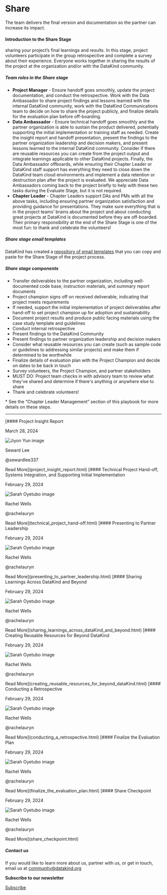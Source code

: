 




Share
=====


The team delivers the final version and documentation so the partner can increase its impact.







#### Introduction to the Share Stage


sharing your project’s final learnings and results. In this stage, project volunteers participate in the group retrospective and complete a survey about their experience. Everyone works together in sharing the results of the project at the organization and/or with the DataKind community.


##### Team roles in the Share stage


* **Project Manager** \- Ensure handoff goes smoothly, update the project documentation, and conduct the retrospective. Work with the Data Ambassador to share project findings and lessons learned with the internal DataKind community, work with the DataKind Communications team to decide on how to share the project publicly, and finalize details for the evaluation plan before off\-boarding.
* **Data Ambassador** \- Ensure technical handoff goes smoothly and the partner organization is able to sustain the product delivered, potentially supporting the initial implementation or training staff as needed. Create the insight report and handoff presentation, present the findings to the partner organization leadership and decision makers, and present lessons learned to the internal DataKind community. Consider if there are reusable resources you can create from the project output and integrate learnings applicable to other DataKind projects. Finally, the Data Ambassador offboards, while ensuring their Chapter Leader or DataKind staff support has everything they need to close down the DataKind team cloud environments and implement a data retention or destruction plan after the project is evaluated. We appreciate Data Ambassadors coming back to the project briefly to help with these two tasks during the Evaluate Stage, but it is not required.
* **Chapter Leader** \- Chapter Leaders support DAs and PMs with all the above tasks, including ensuring partner organization satisfaction and providing guidance for presentations. They make sure everything that is in the project teams’ brains about the project and about conducting great projects at DataKind is documented before they are off\-boarded. Their primary responsibility at the end of the Share Stage is one of the most fun: to thank and celebrate the volunteers!


##### Share stage email templates


DataKind has created a [repository of email templates](https://docs.google.com/document/d/1_mHj6vqsqwYgn6xoj1PQ7LC8e_zo26xz_3RGfZ5FwSM/edit?usp=sharing) that you can copy and paste for the Share Stage of the project process.


##### Share stage components


* Transfer deliverables to the partner organization, including well\-documented code base, instruction materials, and summary report documents
* Project champion signs off on received deliverable, indicating that project meets requirements
* If needed, support the initial implementation of project deliverables after hand\-off to set project champion up for adoption and sustainability
* Document project results and produce public facing materials using the case study template and guidelines
* Conduct internal retrospective
* Present findings to the DataKind Community
* Present findings to partner organization leadership and decision makers
* Consider what reusable resources you can create (such as sample code or guidelines to addressing similar projects) and make them if determined to be worthwhile
* Finalize details of evaluation plan with the Project Champion and decide on dates to be back in touch
* Survey volunteers, the Project Champion, and partner stakeholders
* MUST DO: Project team checks in with advisory team to review what they've shared and determine if there's anything or anywhere else to share
* Thank and celebrate volunteers!


\* See the “Chapter Leader Management” section of this playbook for more details on these steps.




---





[#### Project Insight Report


March 28, 2024


![Jiyon Yun image](https://avatars.githubusercontent.com/u/95733281?s=72)


Seward Lee


@sewardlee337



Read More](project_insight_report.html)
[#### Technical Project Hand\-off, Systems Integration, and Supporting Initial Implementation


February 29, 2024


![Sarah Oyetubo image](https://avatars.githubusercontent.com/u/70516588?s=72)


Rachel Wells


@rachelauryn



Read More](technical_project_hand-off.html)
[#### Presenting to Partner Leadership


February 29, 2024


![Sarah Oyetubo image](https://avatars.githubusercontent.com/u/70516588?s=72)


Rachel Wells


@rachelauryn



Read More](presenting_to_partner_leadership.html)
[#### Sharing Learnings Across DataKind and Beyond


February 29, 2024


![Sarah Oyetubo image](https://avatars.githubusercontent.com/u/70516588?s=72)


Rachel Wells


@rachelauryn



Read More](sharing_learnings_across_dataKind_and_beyond.html)
[#### Creating Reusable Resources for Beyond DataKind


February 29, 2024


![Sarah Oyetubo image](https://avatars.githubusercontent.com/u/70516588?s=72)


Rachel Wells


@rachelauryn



Read More](creating_reusable_resources_for_beyond_dataKind.html)
[#### Conducting a Retrospective


February 29, 2024


![Sarah Oyetubo image](https://avatars.githubusercontent.com/u/70516588?s=72)


Rachel Wells


@rachelauryn



Read More](conducting_a_retrospective.html)
[#### Finalize the Evaluation Plan


February 29, 2024


![Sarah Oyetubo image](https://avatars.githubusercontent.com/u/70516588?s=72)


Rachel Wells


@rachelauryn



Read More](finalize_the_evaluation_plan.html)
[#### Share Checkpoint


February 29, 2024


![Sarah Oyetubo image](https://avatars.githubusercontent.com/u/70516588?s=72)


Rachel Wells


@rachelauryn



Read More](share_checkpoint.html)





##### Contact us


If you would like to learn more about us, partner with us, or get in touch, email us at community@datakind.org




**Subscribe to our newsletter**
  

[Subscribe](https://www.datakind.org/subscribe/)



